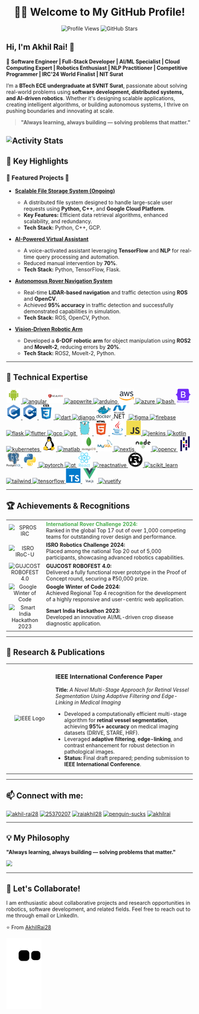 <h1 align="center">👨‍💻 Welcome to My GitHub Profile!  
</h1>
<p align="center">
  <img src="https://komarev.com/ghpvc/?username=AkhilRai28&style=flat-square&color=blue" alt="Profile Views" />
  <img src="https://img.shields.io/github/stars/AkhilRai28?style=flat-square" alt="GitHub Stars" />
</p>

## Hi, I'm Akhil Rai! 👋  
🚀 **Software Engineer | Full-Stack Developer | AI/ML Specialist | Cloud Computing Expert | Robotics Enthusiast | NLP Practitioner | Competitive Programmer | IRC'24 World Finalist | NIT Surat**  

I’m a **BTech ECE undergraduate at SVNIT Surat**, passionate about solving real-world problems using **software development, distributed systems, and AI-driven robotics**. Whether it's designing scalable applications, creating intelligent algorithms, or building autonomous systems, I thrive on pushing boundaries and innovating at scale.  

> **"Always learning, always building — solving problems that matter."**

![Activity Stats](https://github-profile-summary-cards.vercel.app/api/cards/profile-details?username=AkhilRai28&theme=radical)  
---

## 🔑 Key Highlights  

### 🌟 Featured Projects 🚀  
- **[Scalable File Storage System (Ongoing)](https://github.com/AkhilRai28/File-Storage-System)**  
  - A distributed file system designed to handle large-scale user requests using **Python, C++**, and **Google Cloud Platform**.  
  - **Key Features:** Efficient data retrieval algorithms, enhanced scalability, and redundancy.  
  - **Tech Stack:** Python, C++, GCP.  

- **[AI-Powered Virtual Assistant](https://github.com/AkhilRai28/Virtual-Assistant)**  
  - A voice-activated assistant leveraging **TensorFlow** and **NLP** for real-time query processing and automation.  
  - Reduced manual intervention by **70%**.  
  - **Tech Stack:** Python, TensorFlow, Flask.  

- **[Autonomous Rover Navigation System](https://github.com/AkhilRai28/Mars-Rover)**  
  - Real-time **LiDAR-based navigation** and traffic detection using **ROS** and **OpenCV**.  
  - Achieved **95% accuracy** in traffic detection and successfully demonstrated capabilities in simulation.  
  - **Tech Stack:** ROS, OpenCV, Python.  

- **[Vision-Driven Robotic Arm](https://github.com/AkhilRai28)**  
  - Developed a **6-DOF robotic arm** for object manipulation using **ROS2** and **MoveIt-2**, reducing errors by **20%**.  
  - **Tech Stack:** ROS2, MoveIt-2, Python.  

---

## 🧰 Technical Expertise  

<p align="left"> <a href="https://developer.android.com" target="_blank" rel="noreferrer"> <img src="https://raw.githubusercontent.com/devicons/devicon/master/icons/android/android-original-wordmark.svg" alt="android" width="40" height="40"/> </a> <a href="https://angular.io" target="_blank" rel="noreferrer"> <img src="https://angular.io/assets/images/logos/angular/angular.svg" alt="angular" width="40" height="40"/> </a> <a href="https://angular.io" target="_blank" rel="noreferrer"> <img src="https://raw.githubusercontent.com/devicons/devicon/master/icons/angularjs/angularjs-original-wordmark.svg" alt="angularjs" width="40" height="40"/> </a> <a href="https://appwrite.io" target="_blank" rel="noreferrer"> <img src="https://www.vectorlogo.zone/logos/appwriteio/appwriteio-icon.svg" alt="appwrite" width="40" height="40"/> </a> <a href="https://www.arduino.cc/" target="_blank" rel="noreferrer"> <img src="https://cdn.worldvectorlogo.com/logos/arduino-1.svg" alt="arduino" width="40" height="40"/> </a> <a href="https://aws.amazon.com" target="_blank" rel="noreferrer"> <img src="https://raw.githubusercontent.com/devicons/devicon/master/icons/amazonwebservices/amazonwebservices-original-wordmark.svg" alt="aws" width="40" height="40"/> </a> <a href="https://azure.microsoft.com/en-in/" target="_blank" rel="noreferrer"> <img src="https://www.vectorlogo.zone/logos/microsoft_azure/microsoft_azure-icon.svg" alt="azure" width="40" height="40"/> </a> <a href="https://www.gnu.org/software/bash/" target="_blank" rel="noreferrer"> <img src="https://www.vectorlogo.zone/logos/gnu_bash/gnu_bash-icon.svg" alt="bash" width="40" height="40"/> </a> <a href="https://getbootstrap.com" target="_blank" rel="noreferrer"> <img src="https://raw.githubusercontent.com/devicons/devicon/master/icons/bootstrap/bootstrap-plain-wordmark.svg" alt="bootstrap" width="40" height="40"/> </a> <a href="https://www.cprogramming.com/" target="_blank" rel="noreferrer"> <img src="https://raw.githubusercontent.com/devicons/devicon/master/icons/c/c-original.svg" alt="c" width="40" height="40"/> </a> <a href="https://www.w3schools.com/cpp/" target="_blank" rel="noreferrer"> <img src="https://raw.githubusercontent.com/devicons/devicon/master/icons/cplusplus/cplusplus-original.svg" alt="cplusplus" width="40" height="40"/> </a> <a href="https://www.w3schools.com/css/" target="_blank" rel="noreferrer"> <img src="https://raw.githubusercontent.com/devicons/devicon/master/icons/css3/css3-original-wordmark.svg" alt="css3" width="40" height="40"/> </a> <a href="https://dart.dev" target="_blank" rel="noreferrer"> <img src="https://www.vectorlogo.zone/logos/dartlang/dartlang-icon.svg" alt="dart" width="40" height="40"/> </a> <a href="https://www.djangoproject.com/" target="_blank" rel="noreferrer"> <img src="https://cdn.worldvectorlogo.com/logos/django.svg" alt="django" width="40" height="40"/> </a> <a href="https://www.docker.com/" target="_blank" rel="noreferrer"> <img src="https://raw.githubusercontent.com/devicons/devicon/master/icons/docker/docker-original-wordmark.svg" alt="docker" width="40" height="40"/> </a> <a href="https://dotnet.microsoft.com/" target="_blank" rel="noreferrer"> <img src="https://raw.githubusercontent.com/devicons/devicon/master/icons/dot-net/dot-net-original-wordmark.svg" alt="dotnet" width="40" height="40"/> </a> <a href="https://www.figma.com/" target="_blank" rel="noreferrer"> <img src="https://www.vectorlogo.zone/logos/figma/figma-icon.svg" alt="figma" width="40" height="40"/> </a> <a href="https://firebase.google.com/" target="_blank" rel="noreferrer"> <img src="https://www.vectorlogo.zone/logos/firebase/firebase-icon.svg" alt="firebase" width="40" height="40"/> </a> <a href="https://flask.palletsprojects.com/" target="_blank" rel="noreferrer"> <img src="https://www.vectorlogo.zone/logos/pocoo_flask/pocoo_flask-icon.svg" alt="flask" width="40" height="40"/> </a> <a href="https://flutter.dev" target="_blank" rel="noreferrer"> <img src="https://www.vectorlogo.zone/logos/flutterio/flutterio-icon.svg" alt="flutter" width="40" height="40"/> </a> <a href="https://cloud.google.com" target="_blank" rel="noreferrer"> <img src="https://www.vectorlogo.zone/logos/google_cloud/google_cloud-icon.svg" alt="gcp" width="40" height="40"/> </a> <a href="https://git-scm.com/" target="_blank" rel="noreferrer"> <img src="https://www.vectorlogo.zone/logos/git-scm/git-scm-icon.svg" alt="git" width="40" height="40"/> </a> <a href="https://golang.org" target="_blank" rel="noreferrer"> <img src="https://raw.githubusercontent.com/devicons/devicon/master/icons/go/go-original.svg" alt="go" width="40" height="40"/> </a> <a href="https://www.w3.org/html/" target="_blank" rel="noreferrer"> <img src="https://raw.githubusercontent.com/devicons/devicon/master/icons/html5/html5-original-wordmark.svg" alt="html5" width="40" height="40"/> </a> <a href="https://www.java.com" target="_blank" rel="noreferrer"> <img src="https://raw.githubusercontent.com/devicons/devicon/master/icons/java/java-original.svg" alt="java" width="40" height="40"/> </a> <a href="https://developer.mozilla.org/en-US/docs/Web/JavaScript" target="_blank" rel="noreferrer"> <img src="https://raw.githubusercontent.com/devicons/devicon/master/icons/javascript/javascript-original.svg" alt="javascript" width="40" height="40"/> </a> <a href="https://www.jenkins.io" target="_blank" rel="noreferrer"> <img src="https://www.vectorlogo.zone/logos/jenkins/jenkins-icon.svg" alt="jenkins" width="40" height="40"/> </a> <a href="https://kotlinlang.org" target="_blank" rel="noreferrer"> <img src="https://www.vectorlogo.zone/logos/kotlinlang/kotlinlang-icon.svg" alt="kotlin" width="40" height="40"/> </a> <a href="https://kubernetes.io" target="_blank" rel="noreferrer"> <img src="https://www.vectorlogo.zone/logos/kubernetes/kubernetes-icon.svg" alt="kubernetes" width="40" height="40"/> </a> <a href="https://www.linux.org/" target="_blank" rel="noreferrer"> <img src="https://raw.githubusercontent.com/devicons/devicon/master/icons/linux/linux-original.svg" alt="linux" width="40" height="40"/> </a> <a href="https://www.mathworks.com/" target="_blank" rel="noreferrer"> <img src="https://upload.wikimedia.org/wikipedia/commons/2/21/Matlab_Logo.png" alt="matlab" width="40" height="40"/> </a> <a href="https://www.mongodb.com/" target="_blank" rel="noreferrer"> <img src="https://raw.githubusercontent.com/devicons/devicon/master/icons/mongodb/mongodb-original-wordmark.svg" alt="mongodb" width="40" height="40"/> </a> <a href="https://www.mysql.com/" target="_blank" rel="noreferrer"> <img src="https://raw.githubusercontent.com/devicons/devicon/master/icons/mysql/mysql-original-wordmark.svg" alt="mysql" width="40" height="40"/> </a> <a href="https://nextjs.org/" target="_blank" rel="noreferrer"> <img src="https://cdn.worldvectorlogo.com/logos/nextjs-2.svg" alt="nextjs" width="40" height="40"/> </a> <a href="https://nodejs.org" target="_blank" rel="noreferrer"> <img src="https://raw.githubusercontent.com/devicons/devicon/master/icons/nodejs/nodejs-original-wordmark.svg" alt="nodejs" width="40" height="40"/> </a> <a href="https://opencv.org/" target="_blank" rel="noreferrer"> <img src="https://www.vectorlogo.zone/logos/opencv/opencv-icon.svg" alt="opencv" width="40" height="40"/> </a> <a href="https://pandas.pydata.org/" target="_blank" rel="noreferrer"> <img src="https://raw.githubusercontent.com/devicons/devicon/2ae2a900d2f041da66e950e4d48052658d850630/icons/pandas/pandas-original.svg" alt="pandas" width="40" height="40"/> </a> <a href="https://www.postgresql.org" target="_blank" rel="noreferrer"> <img src="https://raw.githubusercontent.com/devicons/devicon/master/icons/postgresql/postgresql-original-wordmark.svg" alt="postgresql" width="40" height="40"/> </a> <a href="https://www.python.org" target="_blank" rel="noreferrer"> <img src="https://raw.githubusercontent.com/devicons/devicon/master/icons/python/python-original.svg" alt="python" width="40" height="40"/> </a> <a href="https://pytorch.org/" target="_blank" rel="noreferrer"> <img src="https://www.vectorlogo.zone/logos/pytorch/pytorch-icon.svg" alt="pytorch" width="40" height="40"/> </a> <a href="https://www.qt.io/" target="_blank" rel="noreferrer"> <img src="https://upload.wikimedia.org/wikipedia/commons/0/0b/Qt_logo_2016.svg" alt="qt" width="40" height="40"/> </a> <a href="https://reactjs.org/" target="_blank" rel="noreferrer"> <img src="https://raw.githubusercontent.com/devicons/devicon/master/icons/react/react-original-wordmark.svg" alt="react" width="40" height="40"/> </a> <a href="https://reactnative.dev/" target="_blank" rel="noreferrer"> <img src="https://reactnative.dev/img/header_logo.svg" alt="reactnative" width="40" height="40"/> </a> <a href="https://www.rust-lang.org" target="_blank" rel="noreferrer"> <img src="https://raw.githubusercontent.com/devicons/devicon/master/icons/rust/rust-plain.svg" alt="rust" width="40" height="40"/> </a> <a href="https://scikit-learn.org/" target="_blank" rel="noreferrer"> <img src="https://upload.wikimedia.org/wikipedia/commons/0/05/Scikit_learn_logo_small.svg" alt="scikit_learn" width="40" height="40"/> </a> <a href="https://tailwindcss.com/" target="_blank" rel="noreferrer"> <img src="https://www.vectorlogo.zone/logos/tailwindcss/tailwindcss-icon.svg" alt="tailwind" width="40" height="40"/> </a> <a href="https://www.tensorflow.org" target="_blank" rel="noreferrer"> <img src="https://www.vectorlogo.zone/logos/tensorflow/tensorflow-icon.svg" alt="tensorflow" width="40" height="40"/> </a> <a href="https://www.typescriptlang.org/" target="_blank" rel="noreferrer"> <img src="https://raw.githubusercontent.com/devicons/devicon/master/icons/typescript/typescript-original.svg" alt="typescript" width="40" height="40"/> </a> <a href="https://vuejs.org/" target="_blank" rel="noreferrer"> <img src="https://raw.githubusercontent.com/devicons/devicon/master/icons/vuejs/vuejs-original-wordmark.svg" alt="vuejs" width="40" height="40"/> </a> <a href="https://vuetifyjs.com/en/" target="_blank" rel="noreferrer"> <img src="https://bestofjs.org/logos/vuetify.svg" alt="vuetify" width="40" height="40"/> </a> </p>

---

## 🏆 Achievements & Recognitions

<div align="left">
  <table>
    <tr>
      <td align="center" width="20%"><img src="https://roverchallenge.org/wp-content/uploads/2023/03/IRC_Icon-2-1-2048x2048.png" alt="SPROS IRC" width="60" height="60"/></td>
      <td><b><span style="color: #4CAF50;">International Rover Challenge 2024:</span></b><br>Ranked in the global Top 17 out of over 1,000 competing teams for outstanding rover design and performance.</td>
    </tr>
    <tr>
      <td align="center" width="20%"><img src="https://upload.wikimedia.org/wikipedia/commons/b/bd/Indian_Space_Research_Organisation_Logo.svg" alt="ISRO IRoC-U" width="60" height="60"/></td>
      <td><b>ISRO Robotics Challenge 2024:</b><br>Placed among the national Top 20 out of 5,000 participants, showcasing advanced robotics capabilities.</td>
    </tr>
    <tr>
      <td align="center" width="20%"><img src="https://nirmawebsite.s3.ap-south-1.amazonaws.com/wp-content/uploads/sites/50/2024/11/Robofest4.0-logo.png" alt="GUJCOST ROBOFEST 4.0" width="60" height="60"/></td>
      <td><b>GUJCOST ROBOFEST 4.0:</b><br>Delivered a fully functional rover prototype in the Proof of Concept round, securing a ₹50,000 prize.</td>
    </tr>
    <tr>
      <td align="center" width="20%"><img src="https://upload.wikimedia.org/wikipedia/commons/thumb/c/c1/Google_%22G%22_logo.svg/800px-Google_%22G%22_logo.svg.png" alt="Google Winter of Code" width="60" height="60"/></td>
      <td><b>Google Winter of Code 2024:</b><br>Achieved Regional Top 4 recognition for the development of a highly responsive and user-centric web application.</td>
    </tr>
    <tr>
      <td align="center" width="20%"><img src="https://i0.wp.com/opportunitycell.com/wp-content/uploads/2022/03/SIH2.png?fit=327%2C345&ssl=1" alt="Smart India Hackathon 2023" width="60" height="60"/></td>
      <td><b>Smart India Hackathon 2023:</b><br>Developed an innovative AI/ML-driven crop disease diagnostic application.</td>
    </tr>
  </table>
</div>

---

## 📜 Research & Publications  

<div align="center">
  <table width="100%" style="border: none;">
    <tr>
      <td align="center" width="25%">
        <img src="https://upload.wikimedia.org/wikipedia/commons/thumb/2/21/IEEE_logo.svg/330px-IEEE_logo.svg.png" alt="IEEE Logo" width="80" height="80">
      </td>
      <td align="left">
        <h3>IEEE International Conference Paper</h3>
        <b>Title:</b> <i>A Novel Multi-Stage Approach for Retinal Vessel Segmentation Using Adaptive Filtering and Edge-Linking in Medical Imaging</i><br>
        <ul>
          <li>Developed a computationally efficient multi-stage algorithm for <b>retinal vessel segmentation</b>, achieving <b>95%+ accuracy</b> on medical imaging datasets (DRIVE, STARE, HRF).</li>
          <li>Leveraged <b>adaptive filtering</b>, <b>edge-linking</b>, and contrast enhancement for robust detection in pathological images.</li>
          <li><b>Status:</b> Final draft prepared; pending submission to <b>IEEE International Conference</b>.</li>
        </ul>
      </td>
    </tr>
  </table>
</div>


---

## 📫 Connect with me: 

<p align="left">
<a href="https://linkedin.com/in/akhil-rai28" target="blank"><img align="center" src="https://raw.githubusercontent.com/rahuldkjain/github-profile-readme-generator/master/src/images/icons/Social/linked-in-alt.svg" alt="akhil-rai28" height="30" width="40" /></a>
<a href="https://stackoverflow.com/users/25370207" target="blank"><img align="center" src="https://raw.githubusercontent.com/rahuldkjain/github-profile-readme-generator/master/src/images/icons/Social/stack-overflow.svg" alt="25370207" height="30" width="40" /></a>
<a href="https://instagram.com/raiakhil28" target="blank"><img align="center" src="https://raw.githubusercontent.com/rahuldkjain/github-profile-readme-generator/master/src/images/icons/Social/instagram.svg" alt="raiakhil28" height="30" width="40" /></a>
<a href="https://codeforces.com/profile/penguin-sucks" target="blank"><img align="center" src="https://raw.githubusercontent.com/rahuldkjain/github-profile-readme-generator/master/src/images/icons/Social/codeforces.svg" alt="penguin-sucks" height="30" width="40" /></a>
<a href="https://www.leetcode.com/akhilrai" target="blank"><img align="center" src="https://raw.githubusercontent.com/rahuldkjain/github-profile-readme-generator/master/src/images/icons/Social/leet-code.svg" alt="akhilrai" height="30" width="40" /></a>
</p>

---

## 💡 My Philosophy  
**"Always learning, always building — solving problems that matter."**

<a href="http://www.github.com/akhilrai28"><img src="https://github-readme-streak-stats.herokuapp.com/?user=akhilrai28&stroke=ffffff&background=1c1917&ring=ef4444&fire=ef4444&currStreakNum=ffffff&currStreakLabel=ef4444&sideNums=ffffff&sideLabels=ffffff&dates=ffffff&hide_border=true" /></a>

---

## 🤝 Let's Collaborate!
I am enthusiastic about collaborative projects and research opportunities in robotics, software development, and related fields. Feel free to reach out to me through email or LinkedIn.


⭐️ From [AkhilRai28](https://github.com/AkhilRai28)

![snake_gif](https://github.com/AkhilRai28/AkhilRai28/blob/output/github-contribution-grid-snake.svg)
